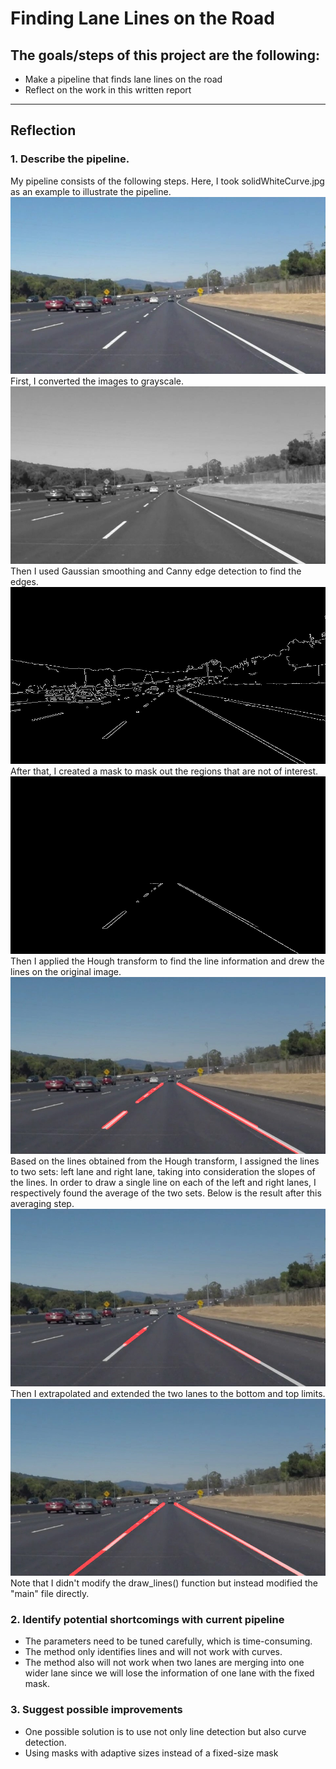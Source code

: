 # **Finding Lane Lines on the Road** 

## The goals/steps of this project are the following:
* Make a pipeline that finds lane lines on the road
* Reflect on the work in this written report

[//]: # (Image References)

[image1]: ./images_finding_lane_lines/Hough_transform.jpg "Hough transform result"
[image2]: ./images_finding_lane_lines/average.jpg "Average result"
[image3]: ./images_finding_lane_lines/extrapolation.jpg "Extrapolation result"
[image4]: ./images_finding_lane_lines/solidWhiteCurve.jpg "Original image"
[image5]: ./images_finding_lane_lines/gray.jpg "Gray image"
[image6]: ./images_finding_lane_lines/canny_edges.jpg "Canny Edge detection"
[image7]: ./images_finding_lane_lines/masked_edges.jpg "Masked Edges"

---

## Reflection

### 1. Describe the pipeline.

My pipeline consists of the following steps. Here, I took solidWhiteCurve.jpg as an example to illustrate the pipeline.
![alt text][image4]
First, I converted the images to grayscale.
![alt text][image5]
Then I used Gaussian smoothing and Canny edge detection to find the edges.
![alt text][image6]
After that, I created a mask to mask out the regions that are not of interest.
![alt text][image7]
Then I applied the Hough transform to find the line information and drew the lines on the original image.
![alt text][image1]
Based on the lines obtained from the Hough transform, I assigned the lines to two sets: left lane and right lane, taking into consideration the slopes of the lines. In order to draw a single line on each of the left and right lanes, I respectively found the average of the two sets. Below is the result after this averaging step.
![alt text][image2]
Then I extrapolated and extended the two lanes to the bottom and top limits.
![alt text][image3]
Note that I didn't modify the draw_lines() function but instead modified the "main" file directly.

### 2. Identify potential shortcomings with current pipeline

* The parameters need to be tuned carefully, which is time-consuming.
* The method only identifies lines and will not work with curves.
* The method also will not work when two lanes are merging into one wider lane since we will lose the information of one lane with the fixed mask.


### 3. Suggest possible improvements

* One possible solution is to use not only line detection but also curve detection.
* Using masks with adaptive sizes instead of a fixed-size mask